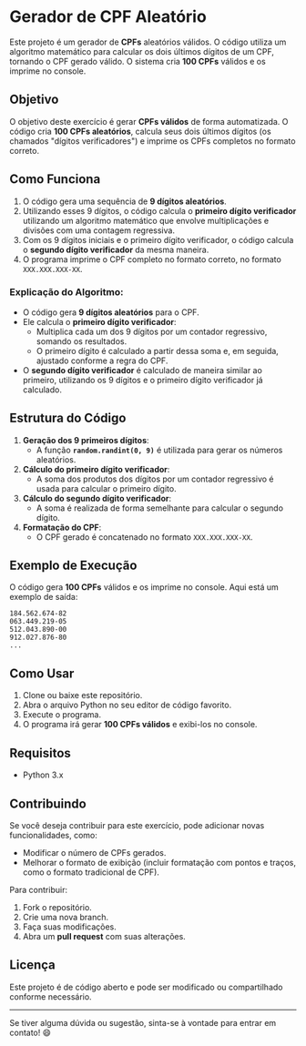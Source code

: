 # Gerador de CPF Aleatório

Este projeto é um gerador de **CPFs** aleatórios válidos. O código utiliza um algoritmo matemático para calcular os dois últimos dígitos de um CPF, tornando o CPF gerado válido. O sistema cria **100 CPFs** válidos e os imprime no console.

## Objetivo

O objetivo deste exercício é gerar **CPFs válidos** de forma automatizada. O código cria **100 CPFs aleatórios**, calcula seus dois últimos dígitos (os chamados "dígitos verificadores") e imprime os CPFs completos no formato correto.

## Como Funciona

1. O código gera uma sequência de **9 dígitos aleatórios**.
2. Utilizando esses 9 dígitos, o código calcula o **primeiro dígito verificador** utilizando um algoritmo matemático que envolve multiplicações e divisões com uma contagem regressiva.
3. Com os 9 dígitos iniciais e o primeiro dígito verificador, o código calcula o **segundo dígito verificador** da mesma maneira.
4. O programa imprime o CPF completo no formato correto, no formato `XXX.XXX.XXX-XX`.

### Explicação do Algoritmo:
- O código gera **9 dígitos aleatórios** para o CPF.
- Ele calcula o **primeiro dígito verificador**:
  - Multiplica cada um dos 9 dígitos por um contador regressivo, somando os resultados.
  - O primeiro dígito é calculado a partir dessa soma e, em seguida, ajustado conforme a regra do CPF.
- O **segundo dígito verificador** é calculado de maneira similar ao primeiro, utilizando os 9 dígitos e o primeiro dígito verificador já calculado.

## Estrutura do Código

1. **Geração dos 9 primeiros dígitos**:
   - A função **`random.randint(0, 9)`** é utilizada para gerar os números aleatórios.
2. **Cálculo do primeiro dígito verificador**:
   - A soma dos produtos dos dígitos por um contador regressivo é usada para calcular o primeiro dígito.
3. **Cálculo do segundo dígito verificador**:
   - A soma é realizada de forma semelhante para calcular o segundo dígito.
4. **Formatação do CPF**:
   - O CPF gerado é concatenado no formato `XXX.XXX.XXX-XX`.

## Exemplo de Execução

O código gera **100 CPFs** válidos e os imprime no console. Aqui está um exemplo de saída:

```
184.562.674-82
063.449.219-05
512.043.890-00
912.027.876-80
...
```

## Como Usar

1. Clone ou baixe este repositório.
2. Abra o arquivo Python no seu editor de código favorito.
3. Execute o programa.
4. O programa irá gerar **100 CPFs válidos** e exibi-los no console.

## Requisitos

- Python 3.x

## Contribuindo

Se você deseja contribuir para este exercício, pode adicionar novas funcionalidades, como:
- Modificar o número de CPFs gerados.
- Melhorar o formato de exibição (incluir formatação com pontos e traços, como o formato tradicional de CPF).

Para contribuir:
1. Fork o repositório.
2. Crie uma nova branch.
3. Faça suas modificações.
4. Abra um **pull request** com suas alterações.

## Licença

Este projeto é de código aberto e pode ser modificado ou compartilhado conforme necessário.

---

Se tiver alguma dúvida ou sugestão, sinta-se à vontade para entrar em contato! 😄
